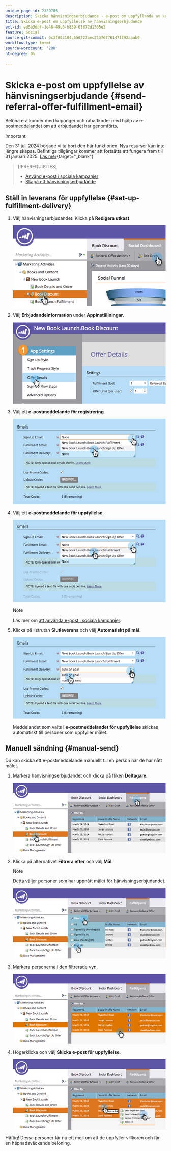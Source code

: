 ```yaml
---
unique-page-id: 2359785
description: Skicka hänvisningserbjudande - e-post om uppfyllande av krav - Marketo Docs - produktdokumentation
title: Skicka e-post om uppfyllelse av hänvisningserbjudande
exl-id: ed5e3dbf-1e48-49c6-b859-01872d1305e2
feature: Social
source-git-commit: 6c3f803104c550227aec25376778147ff92aaab9
workflow-type: tm+mt
source-wordcount: '200'
ht-degree: 0%

---
```


# Skicka e-post om uppfyllelse av hänvisningserbjudande {#send-referral-offer-fulfillment-email}

Belöna era kunder med kuponger och rabattkoder med hjälp av e-postmeddelandet om att erbjudandet har genomförts.

>[!IMPORTANT]
>
>Den 31 juli 2024 började vi ta bort den här funktionen. Nya resurser kan inte längre skapas. Befintliga tillgångar kommer att fortsätta att fungera fram till 31 januari 2025. [Läs mer](https://nation.marketo.com/t5/employee-blogs/marketo-engage-social-features-deprecation/ba-p/351977){target="_blank"}

>[!PREREQUISITES]
>
>* [Använd e-post i sociala kampanjer](/help/marketo/product-docs/demand-generation/social/social-functions/use-emails-in-social-promotions.md)
>* [Skapa ett hänvisningserbjudande](/help/marketo/product-docs/demand-generation/social/referral-offers/create-a-referral-offer.md)

## Ställ in leverans för uppfyllelse {#set-up-fulfillment-delivery}

1. Välj hänvisningserbjudandet. Klicka på **Redigera utkast**.

   ![](assets/image2015-4-20-16-3a3-3a14.png)

1. Välj **Erbjudandeinformation** under **Appinställningar**.

   ![](assets/image2015-4-23-12-3a53-3a16.png)

1. Välj ett **e-postmeddelande för registrering**.

   ![](assets/image2015-4-23-12-3a58-3a52.png)

1. Välj ett **e-postmeddelande för uppfyllelse**.

   ![](assets/image2015-4-23-13-3a4-3a40.png)

   >[!NOTE]
   >
   >Läs mer om [att använda e-post i sociala kampanjer](/help/marketo/product-docs/demand-generation/social/social-functions/use-emails-in-social-promotions.md).

1. Klicka på listrutan **Slutleverans** och välj **Automatiskt på mål**.

   ![](assets/image2015-4-23-13-3a13-3a33.png)

   Meddelandet som valts i **e-postmeddelandet för uppfyllelse** skickas automatiskt till personer som uppfyller målet.

## Manuell sändning {#manual-send}

Du kan skicka ett e-postmeddelande manuellt till en person när de har nått målet.

1. Markera hänvisningserbjudandet och klicka på fliken **Deltagare**.

   ![](assets/image2015-4-20-15-3a37-3a14.png)

1. Klicka på alternativet **Filtrera efter** och välj **Mål**.

   >[!NOTE]
   >
   >Detta väljer personer som har uppnått målet för hänvisningserbjudandet.

   ![](assets/image2015-4-20-15-3a59-3a11.png)

1. Markera personerna i den filtrerade vyn.

   ![](assets/2015-04-23-13-08-53.png)

1. Högerklicka och välj **Skicka e-post för uppfyllelse**.

   ![](assets/2015-04-20-15-54-13.png)

Häftig! Dessa personer får nu ett mejl om att de uppfyller villkoren och får en häpnadsväckande belöning.

